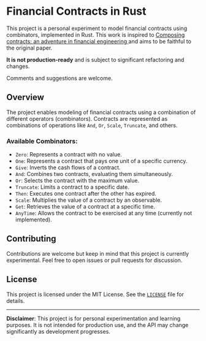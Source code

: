 # Financial Contracts in Rust

This project is a personal experiment to model financial contracts using combinators, implemented in Rust.
This work is inspired to [Composing contracts: an adventure in financial engineering
](https://www.microsoft.com/en-us/research/publication/composing-contracts-an-adventure-in-financial-engineering/)
and aims to be faithful to the original paper.

**It is not production-ready** and is subject to significant refactoring and changes.

Comments and suggestions are welcome.

## Overview

The project enables modeling of financial contracts using a combination of different operators (combinators). Contracts are represented as combinations of operations like `And`, `Or`, `Scale`, `Truncate`, and others.

### Available Combinators:

- `Zero`: Represents a contract with no value.
- `One`: Represents a contract that pays one unit of a specific currency.
- `Give`: Inverts the cash flows of a contract.
- `And`: Combines two contracts, evaluating them simultaneously.
- `Or`: Selects the contract with the maximum value.
- `Truncate`: Limits a contract to a specific date.
- `Then`: Executes one contract after the other has expired.
- `Scale`: Multiplies the value of a contract by an observable.
- `Get`: Retrieves the value of a contract at a specific time.
- `AnyTime`: Allows the contract to be exercised at any time (currently not implemented).


## Contributing

Contributions are welcome but keep in mind that this project is currently experimental. Feel free to open issues or pull requests for discussion.

## License

This project is licensed under the MIT License. See the [`LICENSE`](https://opensource.org/license/MIT) file for details.

---

**Disclaimer**: This project is for personal experimentation and learning purposes. It is not intended for production use, and the API may change significantly as development progresses.
